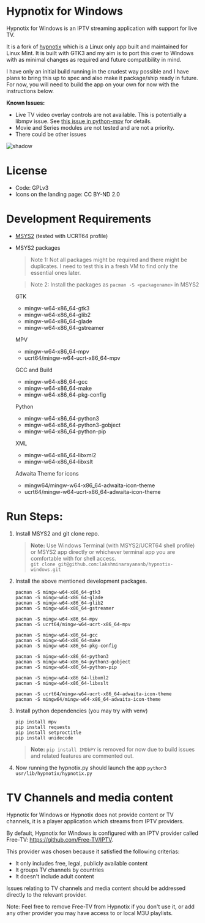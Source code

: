 # Hypnotix for Windows

Hypnotix for Windows is an IPTV streaming application with support for live TV.

It is a fork of [hypnotix](https://github.com/linuxmint/hypnotix) which is a Linux only app built and maintained for Linux Mint. It is built with GTK3 and my aim is to port this over to Windows with as minimal changes as required and future compatibility in mind.

I have only an initial build running in the crudest way possible and I have plans to bring this up to spec and also make it package/ship ready in future. For now, you will need to build the app on your own for now with the instructions below.

**Known Issues:**
- Live TV video overlay controls are not available. This is potentially a libmpv issue. See [this issue in python-mpv](https://github.com/jaseg/python-mpv/issues/103) for details.
- Movie and Series modules are not tested and are not a priority.
- There could be other issues

![shadow](https://github.com/user-attachments/assets/9735d7a2-7867-48c4-aa80-8b024c8488d8)

# License

- Code: GPLv3
- Icons on the landing page: CC BY-ND 2.0

# Development Requirements

- [MSYS2](https://github.com/msys2) (tested with UCRT64 profile)
- MSYS2 packages  
    
    > Note 1: Not all packages might be required and there might be duplicates. I need to test this in a fresh VM to find only the essential ones later.  

    > Note 2: Install the packages as ```pacman -S <packagename>``` in MSYS2

    GTK
    - mingw-w64-x86_64-gtk3
    - mingw-w64-x86_64-glib2
    - mingw-w64-x86_64-glade
    - mingw-w64-x86_64-gstreamer

    MPV
    - mingw-w64-x86_64-mpv
    - ucrt64/mingw-w64-ucrt-x86_64-mpv

    GCC and Build
    - mingw-w64-x86_64-gcc
    - mingw-w64-x86_64-make
    - mingw-w64-x86_64-pkg-config

    Python
    - mingw-w64-x86_64-python3
    - mingw-w64-x86_64-python3-gobject
    - mingw-w64-x86_64-python-pip

    XML
    - mingw-w64-x86_64-libxml2
    - mingw-w64-x86_64-libxslt

    Adwaita Theme for icons
    - mingw64/mingw-w64-x86_64-adwaita-icon-theme 
    - ucrt64/mingw-w64-ucrt-x86_64-adwaita-icon-theme


# Run Steps:

1) Install MSYS2 and git clone repo.
    > **Note:** Use Windows Terminal (with MSYS2/UCRT64 shell profile) or MSYS2 app directly or whichever terminal app you are comfortable with for shell access.  
    ```git clone git@github.com:lakshminarayananb/hypnotix-windows.git```

2) Install the above mentioned development packages.  
    ```
    pacman -S mingw-w64-x86_64-gtk3
    pacman -S mingw-w64-x86_64-glade
    pacman -S mingw-w64-x86_64-glib2
    pacman -S mingw-w64-x86_64-gstreamer

    pacman -S mingw-w64-x86_64-mpv
    pacman -S ucrt64/mingw-w64-ucrt-x86_64-mpv

    pacman -S mingw-w64-x86_64-gcc
    pacman -S mingw-w64-x86_64-make
    pacman -S mingw-w64-x86_64-pkg-config

    pacman -S mingw-w64-x86_64-python3
    pacman -S mingw-w64-x86_64-python3-gobject
    pacman -S mingw-w64-x86_64-python-pip

    pacman -S mingw-w64-x86_64-libxml2
    pacman -S mingw-w64-x86_64-libxslt

    pacman -S ucrt64/mingw-w64-ucrt-x86_64-adwaita-icon-theme
    pacman -S mingw64/mingw-w64-x86_64-adwaita-icon-theme
    ```

3) Install python dependencies (you may try with venv)
    ```
    pip install mpv
    pip install requests
    pip install setproctitle
    pip install unidecode
    ```
    > **Note:** ```pip install IMDbPY``` is removed for now due to build issues and related features are commented out.

4) Now running the hypnotix.py should launch the app
    ```python3 usr/lib/hypnotix/hypnotix.py``` 


# TV Channels and media content

Hypnotix for Windows or  Hypnotix does not provide content or TV channels, it is a player application which streams from IPTV providers.

By default, Hypnotix for Windows is configured with an IPTV provider called Free-TV: https://github.com/Free-TV/IPTV.

This provider was chosen because it satisfied the following criterias:

- It only includes free, legal, publicly available content
- It groups TV channels by countries
- It doesn't include adult content

Issues relating to TV channels and media content should be addressed directly to the relevant provider.

Note: Feel free to remove Free-TV from Hypnotix if you don't use it, or add any other provider you may have access to or local M3U playlists.